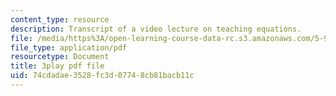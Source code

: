 ```yaml
---
content_type: resource
description: Transcript of a video lecture on teaching equations.
file: /media/https%3A/open-learning-course-data-rc.s3.amazonaws.com/5-95j-teaching-college-level-science-and-engineering-spring-2009/74cdadae3528fc3d07748cb81bacb11c_gyboshu425k.pdf
file_type: application/pdf
resourcetype: Document
title: 3play pdf file
uid: 74cdadae-3528-fc3d-0774-8cb81bacb11c
---
```

